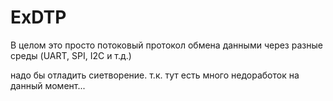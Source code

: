 # ExDTP
В целом это просто потоковый протокол обмена данными через разные среды (UART, SPI, I2C и т.д.)

надо бы отладить сиетворение. т.к. тут есть много недоработок на данный момент...
